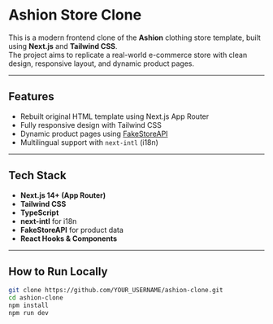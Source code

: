 #  Ashion Store Clone

This is a modern frontend clone of the **Ashion** clothing store template, built using **Next.js** and **Tailwind CSS**.  
The project aims to replicate a real-world e-commerce store with clean design, responsive layout, and dynamic product pages.

---

##  Features

-  Rebuilt original HTML template using Next.js App Router
-  Fully responsive design with Tailwind CSS
-  Dynamic product pages using [FakeStoreAPI](https://fakestoreapi.com)
-  Multilingual support with `next-intl` (i18n)

---

##  Tech Stack

- **Next.js 14+ (App Router)**
- **Tailwind CSS**
- **TypeScript**
- **next-intl** for i18n
- **FakeStoreAPI** for product data
- **React Hooks & Components**

---

##  How to Run Locally

```bash
git clone https://github.com/YOUR_USERNAME/ashion-clone.git
cd ashion-clone
npm install
npm run dev

